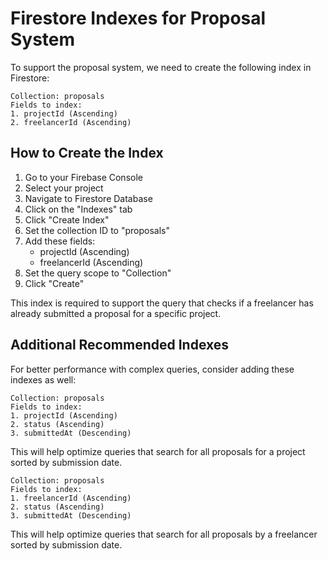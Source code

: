 # Firestore Indexes for Proposal System

To support the proposal system, we need to create the following index in Firestore:

```
Collection: proposals
Fields to index:
1. projectId (Ascending)
2. freelancerId (Ascending)
```

## How to Create the Index

1. Go to your Firebase Console
2. Select your project
3. Navigate to Firestore Database
4. Click on the "Indexes" tab
5. Click "Create Index"
6. Set the collection ID to "proposals"
7. Add these fields:
   - projectId (Ascending)
   - freelancerId (Ascending)
8. Set the query scope to "Collection"
9. Click "Create"

This index is required to support the query that checks if a freelancer has already submitted a proposal for a specific project.

## Additional Recommended Indexes

For better performance with complex queries, consider adding these indexes as well:

```
Collection: proposals
Fields to index:
1. projectId (Ascending)
2. status (Ascending)
3. submittedAt (Descending)
```

This will help optimize queries that search for all proposals for a project sorted by submission date.

```
Collection: proposals
Fields to index:
1. freelancerId (Ascending)
2. status (Ascending)
3. submittedAt (Descending)
```

This will help optimize queries that search for all proposals by a freelancer sorted by submission date.
